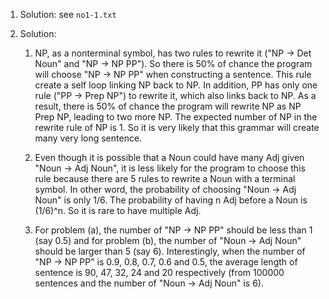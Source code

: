 1. Solution:
see `no1-1.txt`

2. Solution:
    1. NP, as a nonterminal symbol, has two rules to rewrite it ("NP -> Det
       Noun" and "NP -> NP PP"). So there is 50% of chance the program will
       choose "NP -> NP PP" when constructing a sentence. This rule create a
       self loop linking NP back to NP. In addition, PP has only one rule ("PP
       -> Prep NP") to rewrite it, which also links back to NP. As a result,
       there is 50% of chance the program will rewrite NP as NP Prep NP,
       leading to two more NP. The expected number of NP in the rewrite rule
       of NP is 1. So it is very likely that this grammar will create many
       very long sentence.

    2. Even though it is possible that a Noun could have many Adj given "Noun
       -> Adj Noun", it is less likely for the program to choose this rule
       because there are 5 rules to rewrite a Noun with a terminal symbol. In
       other word, the probability of choosing "Noun -> Adj Noun" is only 1/6.
       The probability of having n Adj before a Noun is (1/6)^n. So it is rare
       to have multiple Adj.

    4. For problem (a), the number of "NP -> NP PP" should be less than 1 (say
       0.5) and for problem (b), the number of "Noun -> Adj Noun" should be
       larger than 5 (say 6). Interestingly, when the number of "NP -> NP PP"
       is 0.9, 0.8, 0.7, 0.6 and 0.5, the average length of sentence is 90,
       47, 32, 24 and 20 respectively (from 100000 sentences and the number of
       "Noun -> Adj Noun" is 6).
